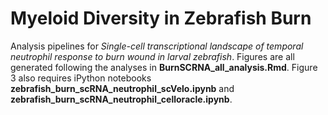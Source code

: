 # Myeloid Diversity in Zebrafish Burn
Analysis pipelines for _Single-cell transcriptional landscape of temporal neutrophil response to burn wound in larval zebrafish_. Figures are all generated following the analyses in **BurnSCRNA_all_analysis.Rmd**. Figure 3 also requires iPython notebooks **zebrafish_burn_scRNA_neutrophil_scVelo.ipynb** and **zebrafish_burn_scRNA_neutrophil_celloracle.ipynb**. 
